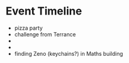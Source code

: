 # Event Timeline
- pizza party
- challenge from Terrance
- 
- 
- finding Zeno (keychains?) in Maths building
